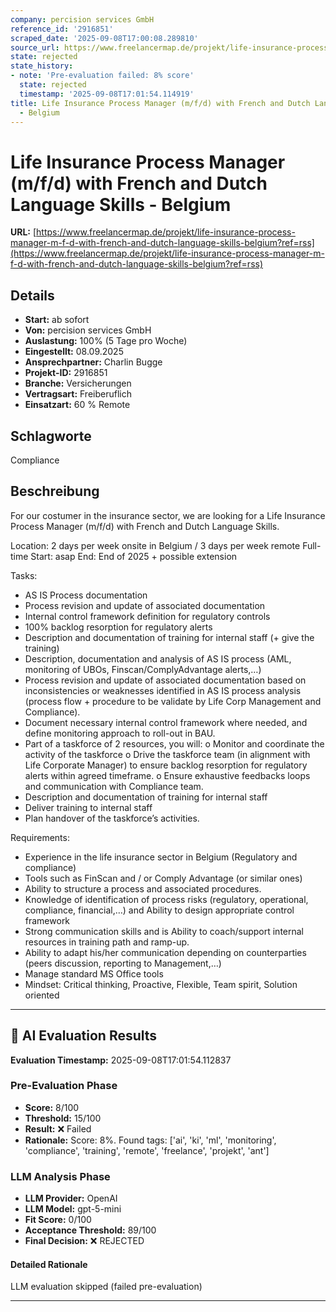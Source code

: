 ```yaml
---
company: percision services GmbH
reference_id: '2916851'
scraped_date: '2025-09-08T17:00:08.289810'
source_url: https://www.freelancermap.de/projekt/life-insurance-process-manager-m-f-d-with-french-and-dutch-language-skills-belgium?ref=rss
state: rejected
state_history:
- note: 'Pre-evaluation failed: 8% score'
  state: rejected
  timestamp: '2025-09-08T17:01:54.114919'
title: Life Insurance Process Manager (m/f/d) with French and Dutch Language Skills
  - Belgium
---
```



# Life Insurance Process Manager (m/f/d) with French and Dutch Language Skills - Belgium
**URL:** [https://www.freelancermap.de/projekt/life-insurance-process-manager-m-f-d-with-french-and-dutch-language-skills-belgium?ref=rss](https://www.freelancermap.de/projekt/life-insurance-process-manager-m-f-d-with-french-and-dutch-language-skills-belgium?ref=rss)
## Details
- **Start:** ab sofort
- **Von:** percision services GmbH
- **Auslastung:** 100% (5 Tage pro Woche)
- **Eingestellt:** 08.09.2025
- **Ansprechpartner:** Charlin Bugge
- **Projekt-ID:** 2916851
- **Branche:** Versicherungen
- **Vertragsart:** Freiberuflich
- **Einsatzart:** 60
                                                % Remote

## Schlagworte
Compliance

## Beschreibung
For our costumer in the insurance sector, we are looking for a Life Insurance Process Manager (m/f/d) with French and Dutch Language Skills.

Location: 2 days per week onsite in Belgium / 3 days per week remote
Full-time
Start: asap
End: End of 2025 + possible extension

Tasks:
- AS IS Process documentation
- Process revision and update of associated documentation
- Internal control framework definition for regulatory controls
- 100% backlog resorption for regulatory alerts
- Description and documentation of training for internal staff (+ give the training)
- Description, documentation and analysis of AS IS process (AML, monitoring of UBOs, Finscan/ComplyAdvantage alerts,…)
- Process revision and update of associated documentation based on inconsistencies or weaknesses identified in AS IS process analysis (process flow + procedure to be validate by Life Corp Management and Compliance).
- Document necessary internal control framework where needed, and define monitoring approach to roll-out in BAU.
- Part of a taskforce of 2 resources, you will:
o Monitor and coordinate the activity of the taskforce
o Drive the taskforce team (in alignment with Life Corporate Manager) to ensure backlog resorption for regulatory alerts within agreed timeframe.
o Ensure exhaustive feedbacks loops and communication with Compliance team.
- Description and documentation of training for internal staff
- Deliver training to internal staff
- Plan handover of the taskforce’s activities.

Requirements:
- Experience in the life insurance sector in Belgium (Regulatory and compliance)
- Tools such as FinScan and / or Comply Advantage (or similar ones)
- Ability to structure a process and associated procedures.
- Knowledge of identification of process risks (regulatory, operational, compliance, financial,…) and Ability to design appropriate control framework
- Strong communication skills and is Ability to coach/support internal resources in training path and ramp-up.
- Ability to adapt his/her communication depending on counterparties (peers discussion, reporting to Management,…)
- Manage standard MS Office tools
- Mindset: Critical thinking, Proactive, Flexible, Team spirit, Solution oriented

---

## 🤖 AI Evaluation Results

**Evaluation Timestamp:** 2025-09-08T17:01:54.112837

### Pre-Evaluation Phase
- **Score:** 8/100
- **Threshold:** 15/100
- **Result:** ❌ Failed
- **Rationale:** Score: 8%. Found tags: ['ai', 'ki', 'ml', 'monitoring', 'compliance', 'training', 'remote', 'freelance', 'projekt', 'ant']

### LLM Analysis Phase
- **LLM Provider:** OpenAI
- **LLM Model:** gpt-5-mini
- **Fit Score:** 0/100
- **Acceptance Threshold:** 89/100
- **Final Decision:** ❌ REJECTED

#### Detailed Rationale
LLM evaluation skipped (failed pre-evaluation)

---
